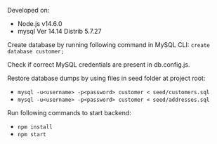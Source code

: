 Developed on:
* Node.js v14.6.0
* mysql  Ver 14.14 Distrib 5.7.27

Create database by running following command in MySQL CLI:
`create database customer;`

Check if correct MySQL credentials are present in db.config.js.

Restore database dumps by using files in seed folder at project root:
* `mysql -u<username> -p<password> customer < seed/customers.sql`
* `mysql -u<username> -p<password> customer < seed/addresses.sql`

Run following commands to start backend:
* `npm install`
* `npm start`
